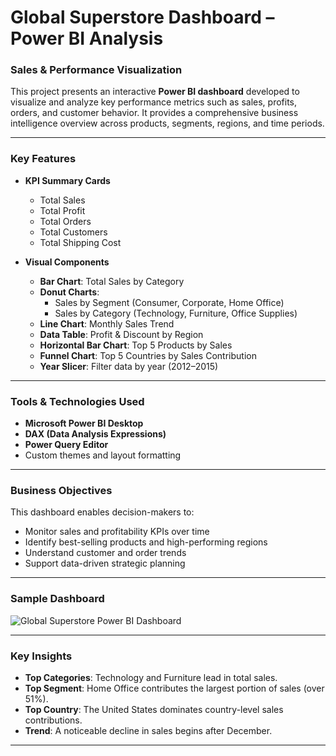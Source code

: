 # Global Superstore Dashboard – Power BI Analysis

### Sales & Performance Visualization

This project presents an interactive **Power BI dashboard** developed to visualize and analyze key performance metrics such as sales, profits, orders, and customer behavior. It provides a comprehensive business intelligence overview across products, segments, regions, and time periods.

---

### Key Features

- **KPI Summary Cards**  
  - Total Sales  
  - Total Profit  
  - Total Orders  
  - Total Customers  
  - Total Shipping Cost

- **Visual Components**  
  - **Bar Chart**: Total Sales by Category  
  - **Donut Charts**:  
    - Sales by Segment (Consumer, Corporate, Home Office)  
    - Sales by Category (Technology, Furniture, Office Supplies)  
  - **Line Chart**: Monthly Sales Trend  
  - **Data Table**: Profit & Discount by Region  
  - **Horizontal Bar Chart**: Top 5 Products by Sales  
  - **Funnel Chart**: Top 5 Countries by Sales Contribution  
  - **Year Slicer**: Filter data by year (2012–2015)

---

### Tools & Technologies Used

- **Microsoft Power BI Desktop**  
- **DAX (Data Analysis Expressions)**  
- **Power Query Editor**  
- Custom themes and layout formatting

---

### Business Objectives

This dashboard enables decision-makers to:

- Monitor sales and profitability KPIs over time  
- Identify best-selling products and high-performing regions  
- Understand customer and order trends  
- Support data-driven strategic planning

---

### Sample Dashboard

![Global Superstore Power BI Dashboard](dashboard.jpg)

---

### Key Insights

- **Top Categories**: Technology and Furniture lead in total sales.  
- **Top Segment**: Home Office contributes the largest portion of sales (over 51%).  
- **Top Country**: The United States dominates country-level sales contributions.  
- **Trend**: A noticeable decline in sales begins after December.

---
